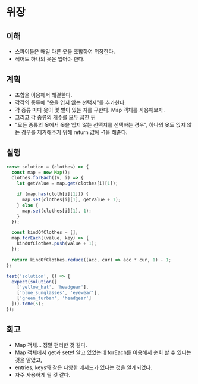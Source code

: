 # 위장

## 이해

- 스파이들은 매일 다른 옷을 조합하여 위장한다.
- 적어도 하나의 옷은 입어야 한다.

## 계획

- 조합을 이용해서 해결한다.
- 각각의 종류에 "옷을 입지 않는 선택지"를 추가한다.
- 각 종류 마다 옷이 몇 벌이 있는 지를 구한다. Map 객체를 사용해보자.
- 그리고 각 종류의 개수를 모두 곱한 뒤
- "모든 종류의 옷에서 옷을 입지 않는 선택지를 선택하는 경우", 하나의 옷도 잆지 않는 경우를 제거해주기 위해 return 값에 -1을 해준다.

## 실행

```javascript
const solution = (clothes) => {
  const map = new Map();
  clothes.forEach((v, i) => {
    let getValue = map.get(clothes[i][1]);

    if (map.has(cloth[i][1])) {
      map.set(clothes[i][1], getValue + 1);
    } else {
      map.set(clothes[i][1], 1);
    }
  });

  const kindOfClothes = [];
  map.forEach((value, key) => {
    kindOfClothes.push(value + 1);
  });

  return kindOfClothes.reduce((acc, cur) => acc * cur, 1) - 1;
};

test('solution', () => {
  expect(solution([
    ['yellow_hat', 'headgear'],
    ['blue_sunglasses', 'eyewear'],
    ['green_turban', 'headgear']
  ])).toBe(5);
});
```

## 회고

- Map 객체... 정말 편리한 것 같다.
- Map 객체에서 get과 set만 알고 있었는데 forEach를 이용해서 순회 할 수 있다는 것을 알았고,
- entries, keys와 같은 다양한 메서드가 있다는 것을 알게되었다.
- 자주 사용하게 될 것 같다.
